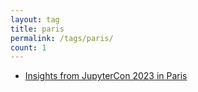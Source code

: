 ```yaml
---
layout: tag
title: paris
permalink: /tags/paris/
count: 1
---
```


- [Insights from JupyterCon 2023 in Paris](https://gosein.de/jupytercon-2023-paris.html)
